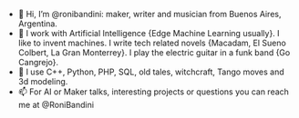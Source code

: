 - 👋 Hi, I’m @ronibandini: maker, writer and musician from Buenos Aires, Argentina.
- 👀 I work with Artificial Intelligence {Edge Machine Learning usually}. I like to invent machines. I write tech related novels {Macadam, El Sueno Colbert, La Gran Monterrey}. I play the electric guitar in a funk band {Go Cangrejo}. 
- 💞️ I use C++, Python, PHP, SQL, old tales, witchcraft, Tango moves and 3d modeling.
- 📫 For AI or Maker talks, interesting projects or questions you can reach me at @RoniBandini

<!---
ronibandini/ronibandini is a ✨ special ✨ repository because its `README.md` (this file) appears on your GitHub profile.
You can click the Preview link to take a look at your changes.
--->
